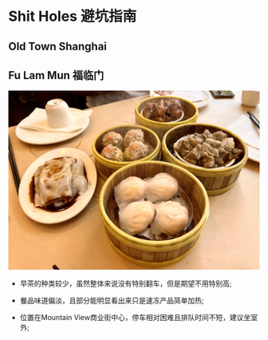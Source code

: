 # Shit Holes 避坑指南

## Old Town Shanghai

## Fu Lam Mun 福临门

![Picture of Exploration](PixFuLamMun/Normal_DimSum_Combination.jpeg)

- 早茶的种类较少，虽然整体来说没有特别翻车，但是期望不用特别高;

- 餐品味道偏淡，且部分能明显看出来只是速冻产品简单加热;

- 位置在Mountain View商业街中心，停车相对困难且排队时间不短，建议坐室外;

